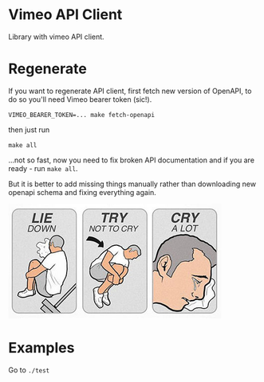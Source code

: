 # Vimeo API Client

Library with vimeo API client.

# Regenerate

If you want to regenerate API client, first fetch new version of OpenAPI, to do so you'll need Vimeo bearer token (sic!).

```
VIMEO_BEARER_TOKEN=... make fetch-openapi
```

then just run

```
make all
```

...not so fast, now you need to fix broken API documentation and if you are ready - run `make all`.

But it is better to add missing things manually rather than downloading new openapi schema and fixing everything again.

![cry.jpg](cry.jpg)

# Examples

Go to `./test`